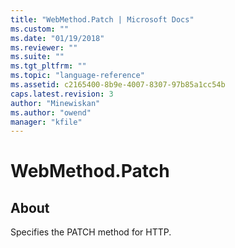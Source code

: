 ```yaml
---
title: "WebMethod.Patch | Microsoft Docs"
ms.custom: ""
ms.date: "01/19/2018"
ms.reviewer: ""
ms.suite: ""
ms.tgt_pltfrm: ""
ms.topic: "language-reference"
ms.assetid: c2165400-8b9e-4007-8307-97b85a1cc54b
caps.latest.revision: 3
author: "Minewiskan"
ms.author: "owend"
manager: "kfile"
---
```

# WebMethod.Patch
## About  
Specifies the PATCH method for HTTP.